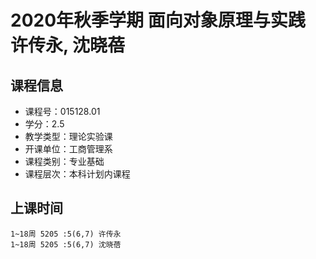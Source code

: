 # 2020年秋季学期 面向对象原理与实践 许传永, 沈晓蓓






## 课程信息

- 课程号：015128.01
- 学分：2.5
- 教学类型：理论实验课
- 开课单位：工商管理系
- 课程类别：专业基础
- 课程层次：本科计划内课程

## 上课时间

```
1~18周 5205 :5(6,7) 许传永
1~18周 5205 :5(6,7) 沈晓蓓
```

